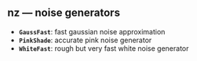 ## nz — noise generators

- **`GaussFast`**: fast gaussian noise approximation
- **`PinkShade`**: accurate pink noise generator
- **`WhiteFast`**: rough but very fast white noise generator
